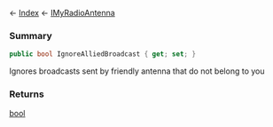 ← [Index](Api-Index) ← [IMyRadioAntenna](Sandbox.ModAPI.Ingame.IMyRadioAntenna)

### Summary

```csharp
public bool IgnoreAlliedBroadcast { get; set; }
```

Ignores broadcasts sent by friendly antenna that do not belong to you

### Returns

[bool](https://docs.microsoft.com/en-us/dotnet/api/system.boolean?view=netframework-4.6)

